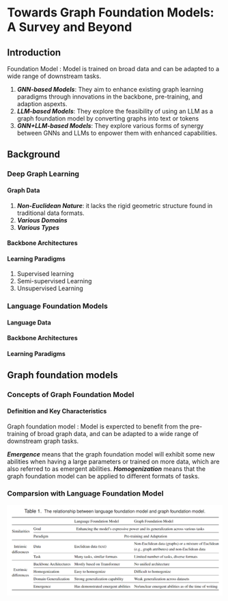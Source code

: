 # Towards Graph Foundation Models: A Survey and Beyond

## Introduction
Foundation Model
: Model is trained on broad data and can be adapted to a wide range of downstream tasks.

1. ***GNN-based Models***: They aim to enhance existing graph learning paradigms through innovations in the backbone, pre-training, and adaption aspexts.
2. ***LLM-based Models***: They explore the feasibility of using an LLM as a graph foundation model by converting graphs into text or tokens
3. ***GNN+LLM-based Models***: They explore various forms of synergy between GNNs and LLMs to enpower them with enhanced capabilities.

## Background
### Deep Graph Learning
#### Graph Data
1. ***Non-Euclidean Nature***: it lacks the rigid geometric structure found in traditional data formats.
2. ***Various Domains***
3. ***Various Types***

#### Backbone Architectures
#### Learning Paradigms
1. Supervised learning
2. Semi-supervised Learning
3. Unsupervised Learning

### Language Foundation Models
#### Language Data
#### Backbone Architectures
#### Learning Paradigms

## Graph foundation models
### Concepts of Graph Foundation Model
#### Definition and Key Characteristics
Graph foundation model
: Model is expercted to benefit from the pre-training of broad graph data, and can be adapted to a wide range of downstream graph tasks.

***Emergence*** means that the graph foundation model will exhibit some new abilities when having a large parameters or trained on more data, which are also referred to as emergent abilities.
***Homogenization*** means that the graph foundation model can be applied to different formats of tasks.

### Comparsion with Language Foundation Model
![](1.PNG)